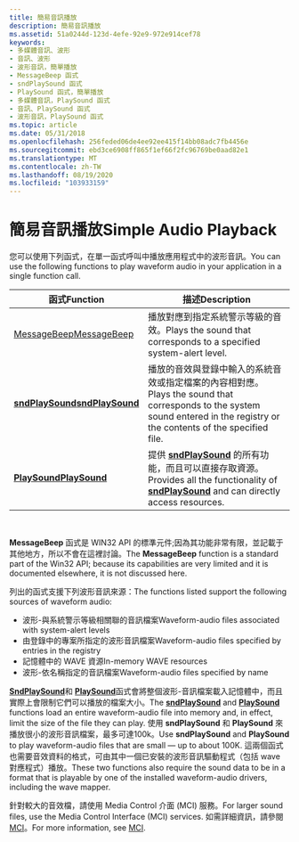 ```yaml
---
title: 簡易音訊播放
description: 簡易音訊播放
ms.assetid: 51a0244d-123d-4efe-92e9-972e914cef78
keywords:
- 多媒體音訊、波形
- 音訊、波形
- 波形音訊，簡單播放
- MessageBeep 函式
- sndPlaySound 函式
- PlaySound 函式，簡單播放
- 多媒體音訊，PlaySound 函式
- 音訊、PlaySound 函式
- 波形音訊，PlaySound 函式
ms.topic: article
ms.date: 05/31/2018
ms.openlocfilehash: 256feded06de4ee92ee415f14bb08adc7fb4456e
ms.sourcegitcommit: ebd3ce6908ff865f1ef66f2fc96769be0aad82e1
ms.translationtype: MT
ms.contentlocale: zh-TW
ms.lasthandoff: 08/19/2020
ms.locfileid: "103933159"
---
```

# <a name="simple-audio-playback"></a><span data-ttu-id="efc2d-112">簡易音訊播放</span><span class="sxs-lookup"><span data-stu-id="efc2d-112">Simple Audio Playback</span></span>

<span data-ttu-id="efc2d-113">您可以使用下列函式，在單一函式呼叫中播放應用程式中的波形音訊。</span><span class="sxs-lookup"><span data-stu-id="efc2d-113">You can use the following functions to play waveform audio in your application in a single function call.</span></span>



| <span data-ttu-id="efc2d-114">函式</span><span class="sxs-lookup"><span data-stu-id="efc2d-114">Function</span></span>                                                      | <span data-ttu-id="efc2d-115">描述</span><span class="sxs-lookup"><span data-stu-id="efc2d-115">Description</span></span>                                                                                                         |
|---------------------------------------------------------------|---------------------------------------------------------------------------------------------------------------------|
| [<span data-ttu-id="efc2d-116">MessageBeep</span><span class="sxs-lookup"><span data-stu-id="efc2d-116">MessageBeep</span></span>](/windows/win32/api/winuser/nf-winuser-messagebeep) | <span data-ttu-id="efc2d-117">播放對應到指定系統警示等級的音效。</span><span class="sxs-lookup"><span data-stu-id="efc2d-117">Plays the sound that corresponds to a specified system-alert level.</span></span>                                                 |
| <span data-ttu-id="efc2d-118">[**sndPlaySound**](/previous-versions//dd798676(v=vs.85))</span><span class="sxs-lookup"><span data-stu-id="efc2d-118">[**sndPlaySound**](/previous-versions//dd798676(v=vs.85))</span></span>                          | <span data-ttu-id="efc2d-119">播放的音效與登錄中輸入的系統音效或指定檔案的內容相對應。</span><span class="sxs-lookup"><span data-stu-id="efc2d-119">Plays the sound that corresponds to the system sound entered in the registry or the contents of the specified file.</span></span> |
| <span data-ttu-id="efc2d-120">[**PlaySound**](/previous-versions//dd743680(v=vs.85))</span><span class="sxs-lookup"><span data-stu-id="efc2d-120">[**PlaySound**](/previous-versions//dd743680(v=vs.85))</span></span>                                | <span data-ttu-id="efc2d-121">提供 [**sndPlaySound**](/previous-versions//dd798676(v=vs.85)) 的所有功能，而且可以直接存取資源。</span><span class="sxs-lookup"><span data-stu-id="efc2d-121">Provides all the functionality of [**sndPlaySound**](/previous-versions//dd798676(v=vs.85)) and can directly access resources.</span></span>           |



 

<span data-ttu-id="efc2d-122">**MessageBeep** 函式是 WIN32 API 的標準元件;因為其功能非常有限，並記載于其他地方，所以不會在這裡討論。</span><span class="sxs-lookup"><span data-stu-id="efc2d-122">The **MessageBeep** function is a standard part of the Win32 API; because its capabilities are very limited and it is documented elsewhere, it is not discussed here.</span></span>

<span data-ttu-id="efc2d-123">列出的函式支援下列波形音訊來源：</span><span class="sxs-lookup"><span data-stu-id="efc2d-123">The functions listed support the following sources of waveform audio:</span></span>

-   <span data-ttu-id="efc2d-124">波形-與系統警示等級相關聯的音訊檔案</span><span class="sxs-lookup"><span data-stu-id="efc2d-124">Waveform-audio files associated with system-alert levels</span></span>
-   <span data-ttu-id="efc2d-125">由登錄中的專案所指定的波形音訊檔案</span><span class="sxs-lookup"><span data-stu-id="efc2d-125">Waveform-audio files specified by entries in the registry</span></span>
-   <span data-ttu-id="efc2d-126">記憶體中的 WAVE 資源</span><span class="sxs-lookup"><span data-stu-id="efc2d-126">In-memory WAVE resources</span></span>
-   <span data-ttu-id="efc2d-127">波形-依名稱指定的音訊檔案</span><span class="sxs-lookup"><span data-stu-id="efc2d-127">Waveform-audio files specified by name</span></span>

<span data-ttu-id="efc2d-128">[**SndPlaySound**](/previous-versions//dd798676(v=vs.85))和 [**PlaySound**](/previous-versions//dd743680(v=vs.85))函式會將整個波形-音訊檔案載入記憶體中，而且實際上會限制它們可以播放的檔案大小。</span><span class="sxs-lookup"><span data-stu-id="efc2d-128">The [**sndPlaySound**](/previous-versions//dd798676(v=vs.85)) and [**PlaySound**](/previous-versions//dd743680(v=vs.85)) functions load an entire waveform-audio file into memory and, in effect, limit the size of the file they can play.</span></span> <span data-ttu-id="efc2d-129">使用 **sndPlaySound** 和 **PlaySound** 來播放很小的波形音訊檔案，最多可達100k。</span><span class="sxs-lookup"><span data-stu-id="efc2d-129">Use **sndPlaySound** and **PlaySound** to play waveform-audio files that are small — up to about 100K.</span></span> <span data-ttu-id="efc2d-130">這兩個函式也需要音效資料的格式，可由其中一個已安裝的波形音訊驅動程式（包括 wave 對應程式）播放。</span><span class="sxs-lookup"><span data-stu-id="efc2d-130">These two functions also require the sound data to be in a format that is playable by one of the installed waveform-audio drivers, including the wave mapper.</span></span>

<span data-ttu-id="efc2d-131">針對較大的音效檔，請使用 Media Control 介面 (MCI) 服務。</span><span class="sxs-lookup"><span data-stu-id="efc2d-131">For larger sound files, use the Media Control Interface (MCI) services.</span></span> <span data-ttu-id="efc2d-132">如需詳細資訊，請參閱 [MCI](mci.md)。</span><span class="sxs-lookup"><span data-stu-id="efc2d-132">For more information, see [MCI](mci.md).</span></span>

 

 